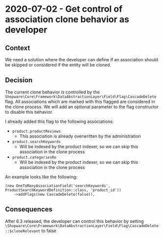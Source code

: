# 2020-07-02 - Get control of association clone behavior as developer

## Context
We need a solution where the developer can define if an association should be skipped or considered if the entity will be cloned.

## Decision
The current clone behavior is controlled by the `Shopware\Core\Framework\DataAbstractionLayer\Field\Flag\CascadeDelete` flag. All associations which are marked with this flagged are considered in the 
clone process.
We will add an optional parameter to the flag constructor to disable this behavior.

I already added this flag to the following associations:
* `product.productReviews` 
    * This association is already overwritten by the administration
* `product.searchKeywords` 
    * Will be indexed by the product indexer, so we can skip this association in the clone process
* `product.categoriesRo` 
    * Will be indexed by the product indexer, so we can skip this association in the clone process

An example looks like the following:
```
(new OneToManyAssociationField('searchKeywords', ProductSearchKeywordDefinition::class, 'product_id'))
    ->addFlags(new CascadeDelete(false)),
```

## Consequences
After 6.3 released, the developer can control this behavior by setting `\Shopware\Core\Framework\DataAbstractionLayer\Field\Flag\CascadeDelete::$cloneRelevant` to false

